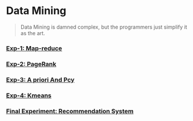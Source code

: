# Data Mining

> Data Mining is damned complex, but the programmers just simplify it as the art.


### [Exp-1: Map-reduce](./Exp-1)

### [Exp-2: PageRank](./Exp-2)

### [Exp-3: A priori And Pcy](./Exp-3)

### [Exp-4: Kmeans](./Exp-4)

### [Final Experiment: Recommendation System](./Exp-Final)
